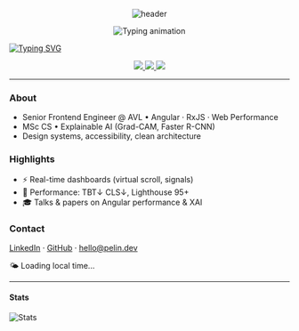 <p align="center">
  <img src="https://capsule-render.vercel.app/api?type=waving&color=7C3AED&height=120&section=header&text=Pelin%20Öksüz%20⚡%20Frontend%20Engineer&fontSize=32&fontColor=ffffff&animation=fadeIn&fontAlignY=38" alt="header"/>
</p>

<p align="center">
  <img
    src="https://readme-typing-svg.demolab.com?font=Fira+Code&size=22&duration=2500&pause=800&center=true&vCenter=true&width=600&lines=Hi%2C+I%27m+Pelin+%F0%9F%91%8B;Frontend+Engineer+%7C+Angular+%26+RxJS;Performance+Optimization"
    alt="Typing animation" />
</p>



[![Typing SVG](https://readme-typing-svg.demolab.com?font=Fira+Code&pause=1000&width=435&lines=Frontend+Engineer+%7C+Angular+%7C+RxJS;Performance+Optimization)](https://git.io/typing-svg)


<p align="center">
  <a href="https://pelin.dev" target="_blank">
    <img src="https://img.shields.io/badge/🌐_Website-0EA5E9?style=for-the-badge&logoColor=white">
  </a>
  <a href="https://www.linkedin.com/in/pelin-oksuz" target="_blank">
    <img src="https://img.shields.io/badge/💼_LinkedIn-0A66C2?style=for-the-badge&logo=linkedin&logoColor=white">
  </a>
  <a href="mailto:pelin.oksuz.contact@gmail.com" target="_blank">
    <img src="https://img.shields.io/badge/✉️_Email-EA4335?style=for-the-badge&logo=gmail&logoColor=white">
  </a>
</p>


---

### About
- Senior Frontend Engineer @ AVL • Angular · RxJS · Web Performance  
- MSc CS • Explainable AI (Grad-CAM, Faster R-CNN)  
- Design systems, accessibility, clean architecture

### Highlights
- ⚡ Real-time dashboards (virtual scroll, signals)
- 🧪 Performance: TBT↓ CLS↓, Lighthouse 95+
- 🎓 Talks & papers on Angular performance & XAI

### Contact
[LinkedIn](https://www.linkedin.com/in/pelinoksuz) · [GitHub](https://github.com/pelinoksuz) · hello@pelin.dev

<!-- DYNAMIC-GREETING:START -->
🌤️ Loading local time...
<!-- DYNAMIC-GREETING:END -->

---

#### Stats
![Stats](https://github-readme-stats.vercel.app/api?username=pelinoksuz&show_icons=true&hide_title=true)
